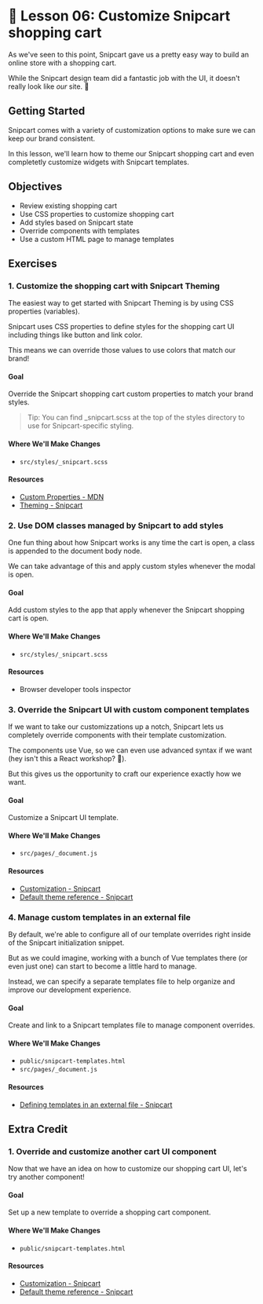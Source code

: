 # 📓 Lesson 06: Customize Snipcart shopping cart

As we've seen to this point, Snipcart gave us a pretty easy way to build an online store with a shopping cart.

While the Snipcart design team did a fantastic job with the UI, it doesn't really look like _our_ site. 🤔

## Getting Started

Snipcart comes with a variety of customization options to make sure we can keep our brand consistent.

In this lesson, we'll learn how to theme our Snipcart shopping cart and even completetly customize widgets with Snipcart templates.

## Objectives
* Review existing shopping cart
* Use CSS properties to customize shopping cart
* Add styles based on Snipcart state
* Override components with templates
* Use a custom HTML page to manage templates

## Exercises

### 1. Customize the shopping cart with Snipcart Theming

The easiest way to get started with Snipcart Theming is by using CSS properties (variables).

Snipcart uses CSS properties to define styles for the shopping cart UI including things like button and link color.

This means we can override those values to use colors that match our brand!

#### Goal

Override the Snipcart shopping cart custom properties to match your brand styles.

> Tip: You can find \_snipcart.scss at the top of the styles directory to use for Snipcart-specific styling.

#### Where We'll Make Changes
* `src/styles/_snipcart.scss`

#### Resources
* [Custom Properties - MDN](https://developer.mozilla.org/en-US/docs/Web/CSS/--*)
* [Theming - Snipcart](https://docs.snipcart.com/v3/setup/theming)

### 2. Use DOM classes managed by Snipcart to add styles

One fun thing about how Snipcart works is any time the cart is open, a class is appended to the document body node.

We can take advantage of this and apply custom styles whenever the modal is open.

#### Goal

Add custom styles to the app that apply whenever the Snipcart shopping cart is open.

#### Where We'll Make Changes
* `src/styles/_snipcart.scss`

#### Resources
* Browser developer tools inspector

### 3. Override the Snipcart UI with custom component templates 

If we want to take our customizzations up a notch, Snipcart lets us completely override components with their template customization.

The components use Vue, so we can even use advanced syntax if we want (hey isn't this a React workshop? 👀).

But this gives us the opportunity to craft our experience exactly how we want.

#### Goal

Customize a Snipcart UI template.

#### Where We'll Make Changes
* `src/pages/_document.js`

#### Resources
* [Customization - Snipcart](https://docs.snipcart.com/v3/setup/customization)
* [Default theme reference - Snipcart](https://docs.snipcart.com/v3/themes/default/reference)

### 4. Manage custom templates in an external file

By default, we're able to configure all of our template overrides right inside of the Snipcart initialization snippet.

But as we could imagine, working with a bunch of Vue templates there (or even just one) can start to become a little hard to manage.

Instead, we can specify a separate templates file to help organize and improve our development experience. 

#### Goal

Create and link to a Snipcart templates file to manage component overrides.

#### Where We'll Make Changes
* `public/snipcart-templates.html`
* `src/pages/_document.js`

#### Resources
* [Defining templates in an external file - Snipcart](https://docs.snipcart.com/v3/setup/customization#defining-templates-in-an-external-file)

## Extra Credit

### 1. Override and customize another cart UI component

Now that we have an idea on how to customize our shopping cart UI, let's try another component!

#### Goal

Set up a new template to override a shopping cart component.

#### Where We'll Make Changes
* `public/snipcart-templates.html`

#### Resources
* [Customization - Snipcart](https://docs.snipcart.com/v3/setup/customization)
* [Default theme reference - Snipcart](https://docs.snipcart.com/v3/themes/default/reference)
